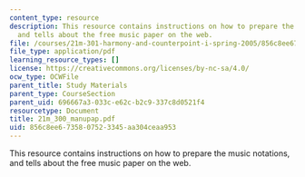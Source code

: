 ```yaml
---
content_type: resource
description: This resource contains instructions on how to prepare the music notations,
  and tells about the free music paper on the web.
file: /courses/21m-301-harmony-and-counterpoint-i-spring-2005/856c8ee6735807523345aa304ceaa953_21m_300_manupap.pdf
file_type: application/pdf
learning_resource_types: []
license: https://creativecommons.org/licenses/by-nc-sa/4.0/
ocw_type: OCWFile
parent_title: Study Materials
parent_type: CourseSection
parent_uid: 696667a3-033c-e62c-b2c9-337c8d0521f4
resourcetype: Document
title: 21m_300_manupap.pdf
uid: 856c8ee6-7358-0752-3345-aa304ceaa953
---
```

This resource contains instructions on how to prepare the music notations, and tells about the free music paper on the web.